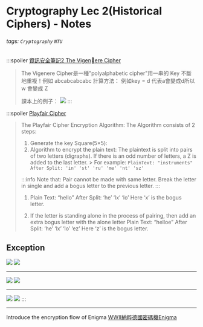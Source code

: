 # Cryptography Lec 2(Historical Ciphers) - Notes
###### tags: `Cryptography` `NTU`

:::spoiler [資訊安全筆記2 The Vigenere Cipher](https://ithelp.ithome.com.tw/articles/10160406)
> The Vigenere Cipher是一種"polyalphabetic cipher"用一串的 Key 不斷地重複！例如 abcabcabcabc
計算方法：
例如key = d 代表a會變成d所以 w 會變成 Z
>
>課本上的例子：
>![](http://ithelp.ithome.com.tw/upload/images/20141017/201410172334255441370129a1a_resize_600.png)
:::

:::spoiler [Playfair Cipher](https://www.geeksforgeeks.org/playfair-cipher-with-examples/)
> The Playfair Cipher Encryption Algorithm: 
The Algorithm consists of 2 steps:
> 1. Generate the key Square(5×5): 
> 2. Algorithm to encrypt the plain text: The plaintext is split into pairs of two letters (digraphs). If there is an odd number of letters, a Z is added to the last letter.
    > For example:
    ```
    PlainText: "instruments"
    After Split: 'in' 'st' 'ru' 'me' 'nt' 'sz'
    ```
>
> :::info
> Note that: Pair cannot be made with same letter. Break the letter in single and add a bogus letter to the previous letter.
> :::
> 1. Plain Text: “hello”
>After Split: ‘he’ ‘lx’ ‘lo’
>Here ‘x’ is the bogus letter.
>
> 2. If the letter is standing alone in the process of pairing, then add an extra bogus letter with the alone letter
Plain Text: “helloe”
After Split: ‘he’ ‘lx’ ‘lo’ ‘ez’
Here ‘z’  is the bogus letter.

## Exception
![](https://i.imgur.com/k5VkTmF.png)
![](https://media.geeksforgeeks.org/wp-content/uploads/20190818175431/encryption-of-me.png)

---
![](https://i.imgur.com/g80Uouf.png)
![](https://media.geeksforgeeks.org/wp-content/uploads/20190818175435/encryption-of-st.png)

---
![](https://i.imgur.com/i7qd7iw.png)
![](https://media.geeksforgeeks.org/wp-content/uploads/20190818175433/encryption-of-nt.png)
:::

---
Introduce the encryption flow of Enigma
[WWII納粹德國密碼機Enigma](https://youtu.be/BxCKKbvxEiE)